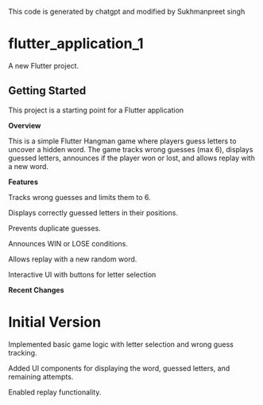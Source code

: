  This code is generated by chatgpt and modified by Sukhmanpreet singh

# flutter_application_1

A new Flutter project.

## Getting Started

This project is a starting point for a Flutter application



**Overview**

This is a simple Flutter Hangman game where players guess letters to uncover a hidden word. The game tracks wrong guesses (max 6), displays guessed letters, announces if the player won or lost, and allows replay with a new word.

**Features**

Tracks wrong guesses and limits them to 6.

Displays correctly guessed letters in their positions.

Prevents duplicate guesses.

Announces WIN or LOSE conditions.

Allows replay with a new random word.

Interactive UI with buttons for letter selection

**Recent Changes**

# Initial Version

Implemented basic game logic with letter selection and wrong guess tracking.

Added UI components for displaying the word, guessed letters, and remaining attempts.

Enabled replay functionality.

